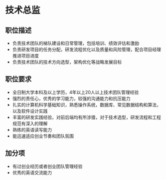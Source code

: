 # 技术总监

## 职位描述

- 负责技术团队的梯队建设和日常管理，包括培训、绩效评估和激励
- 负责研发项目的任务分配，研发流程优化以及质量和风险管理，配合项目经理推进项目进度
- 负责技术团队的技术方向选型，架构优化等战略发展目标

## 职位要求

- 全日制大学本科及以上学历，4年以上20人以上技术团队管理经验
- 强烈的责任心，优秀的学习能力，较强的沟通能力和抗压能力
- 扎实的计算机科学基础知识，熟悉操作系统，数据库、常见数据结构和算法，以及软件设计实践
- 丰富的研发实践经验，对前后端均有所涉猎，对于技术选型，研发流程和工程规范有深入的理解
- 熟练的英语读写能力
- 能迅速适应创业节奏和团队氛围

## 加分项

- 有过创业经历或者创业团队管理经验
- 优秀的英语交流能力
